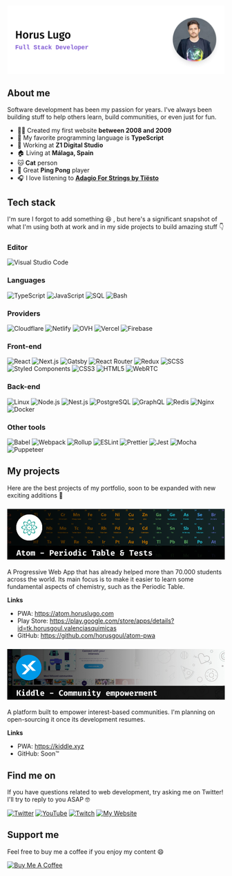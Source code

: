 ![Horus Lugo - Full Stack Developer](./banner.png)

## About me

Software development has been my passion for years. I've always been building stuff to help others learn, build communities, or even just for fun.

- 👨‍💻 Created my first website **between 2008 and 2009**
- 🧰 My favorite programming language is **TypeScript**
- 💼 Working at **Z1 Digital Studio**
- 🏠 Living at **Málaga, Spain**
- 🐱 **Cat** person
- 🏓 Great **Ping Pong** player
- 🎧 I love listening to [**Adagio For Strings by Tiësto**](https://www.youtube.com/watch?v=ZXA6DvfgzrI)

## Tech stack

I'm sure I forgot to add something 😆 , but here's a significant snapshot of what I'm using both at work and in my side projects to build amazing stuff 👇

### Editor

![Visual Studio Code](https://img.shields.io/badge/-Visual_Studio_Code-007ACC?style=for-the-badge&logo=Visual%20Studio%20Code&logoColor=white&labelColor=101010)

### Languages

![TypeScript](https://img.shields.io/badge/-TypeScript-3178C6?style=for-the-badge&logo=typescript&logoColor=white&labelColor=101010)
![JavaScript](https://img.shields.io/badge/-JavaScript-F7DF1E?style=for-the-badge&logo=javascript&logoColor=white&labelColor=101010)
![SQL](https://img.shields.io/badge/-SQL-003B57?style=for-the-badge&logo=sqlite&logoColor=white&labelColor=101010)
![Bash](https://img.shields.io/badge/-Bash-4EAA25?style=for-the-badge&logo=gnu%20bash&logoColor=white&labelColor=101010)

### Providers

![Cloudflare](https://img.shields.io/badge/-Cloudflare-F38020?style=for-the-badge&logo=cloudflare&logoColor=white&labelColor=101010)
![Netlify](https://img.shields.io/badge/-Netlify-00C7B7?style=for-the-badge&logo=netlify&logoColor=white&labelColor=101010)
![OVH](https://img.shields.io/badge/-OVH-123F6D?style=for-the-badge&logo=ovh&logoColor=white&labelColor=101010)
![Vercel](https://img.shields.io/badge/-Vercel-000000?style=for-the-badge&logo=vercel&logoColor=white&labelColor=101010)
![Firebase](https://img.shields.io/badge/-Firebase-FFCA28?style=for-the-badge&logo=firebase&logoColor=white&labelColor=101010)

### Front-end

![React](https://img.shields.io/badge/-React-61dafb?style=for-the-badge&logo=react&logoColor=white&labelColor=101010)
![Next.js](https://img.shields.io/badge/-Next.js-000000?style=for-the-badge&logo=next.js&logoColor=white&labelColor=101010)
![Gatsby](https://img.shields.io/badge/-Gatsby-663399?style=for-the-badge&logo=gatsby&logoColor=white&labelColor=101010)
![React Router](https://img.shields.io/badge/-React_Router-CA4245?style=for-the-badge&logo=react%20router&logoColor=white&labelColor=101010)
![Redux](https://img.shields.io/badge/-Redux-764ABC?style=for-the-badge&logo=redux&logoColor=white&labelColor=101010)
![SCSS](https://img.shields.io/badge/-SCSS-CC6699?style=for-the-badge&logo=sass&logoColor=white&labelColor=101010)
![Styled Components](https://img.shields.io/badge/-Styled_Components-DB7093?style=for-the-badge&logo=styled-components&logoColor=white&labelColor=101010)
![CSS3](https://img.shields.io/badge/-CSS-1572B6?style=for-the-badge&logo=css3&logoColor=white&labelColor=101010)
![HTML5](https://img.shields.io/badge/-HTML5-E34F26?style=for-the-badge&logo=html5&logoColor=white&labelColor=101010)
![WebRTC](https://img.shields.io/badge/-WebRTC-333333?style=for-the-badge&logo=webrtc&logoColor=white&labelColor=101010)

### Back-end

![Linux](https://img.shields.io/badge/-Linux-FCC624?style=for-the-badge&logo=linux&logoColor=white&labelColor=101010)
![Node.js](https://img.shields.io/badge/-Node.js-43853d?style=for-the-badge&logo=node.js&logoColor=white&labelColor=101010)
![Nest.js](https://img.shields.io/badge/-Nest.js-E0234E?style=for-the-badge&logo=nestjs&logoColor=white&labelColor=101010)
![PostgreSQL](https://img.shields.io/badge/-PostgreSQL-336791?style=for-the-badge&logo=PostgreSQL&logoColor=white&labelColor=101010)
![GraphQL](https://img.shields.io/badge/-GraphQL-E10098?style=for-the-badge&logo=graphql&logoColor=white&labelColor=101010)
![Redis](https://img.shields.io/badge/-Redis-DC382D?style=for-the-badge&logo=redis&logoColor=white&labelColor=101010)
![Nginx](https://img.shields.io/badge/-Nginx-269539?style=for-the-badge&logo=nginx&logoColor=white&labelColor=101010)
![Docker](https://img.shields.io/badge/-Docker-2496ED?style=for-the-badge&logo=docker&logoColor=white&labelColor=101010)

### Other tools

![Babel](https://img.shields.io/badge/-Babel-F9DC3E?style=for-the-badge&logo=babel&logoColor=white&labelColor=101010)
![Webpack](https://img.shields.io/badge/-Webpack-8DD6F9?style=for-the-badge&logo=webpack&logoColor=white&labelColor=101010)
![Rollup](https://img.shields.io/badge/-Rollup-EC4A3F?style=for-the-badge&logo=rollup.js&logoColor=white&labelColor=101010)
![ESLint](https://img.shields.io/badge/-ESLint-4B32C3?style=for-the-badge&logo=eslint&logoColor=white&labelColor=101010)
![Prettier](https://img.shields.io/badge/-Prettier-F7B93E?style=for-the-badge&logo=prettier&logoColor=white&labelColor=101010)
![Jest](https://img.shields.io/badge/-Jest-C21325?style=for-the-badge&logo=jest&logoColor=white&labelColor=101010)
![Mocha](https://img.shields.io/badge/-Mocha-8D6748?style=for-the-badge&logo=mocha&logoColor=white&labelColor=101010)
![Puppeteer](https://img.shields.io/badge/-Puppeteer-01D29E?style=for-the-badge&logo=puppet&logoColor=white&labelColor=101010)

## My projects

Here are the best projects of my portfolio, soon to be expanded with new exciting additions 🚀

### ![Atom - Periodic Table & Tests](./atom.png)

A Progressive Web App that has already helped more than 70.000 students across the world. Its main focus is to make it easier to learn some fundamental aspects of chemistry, such as the Periodic Table.

**Links**

- PWA: https://atom.horuslugo.com
- Play Store: https://play.google.com/store/apps/details?id=tk.horusgoul.valenciasquimicas
- GitHub: https://github.com/horusgoul/atom-pwa

### ![Kiddle](./kiddle.png)

A platform built to empower interest-based communities. I'm planning on open-sourcing it once its development resumes.

**Links**

- PWA: https://kiddle.xyz
- GitHub: Soon™️

## Find me on

If you have questions related to web development, try asking me on Twitter! I'll try to reply to you ASAP 🤓

[![Twitter](https://img.shields.io/badge/-HorusGoul-1DA1F2?style=for-the-badge&logo=twitter&logoColor=white&labelColor=101010)](https://twitter.com/horusgoul)
[![YouTube](https://img.shields.io/badge/-HorusGoul_-FF0000?style=for-the-badge&logo=youtube&logoColor=white&labelColor=101010)](https://youtube.com/horusgoul)
[![Twitch](https://img.shields.io/badge/-HorusGoul-9146FF?style=for-the-badge&logo=twitch&logoColor=white&labelColor=101010)](https://twitch.tv/horusgoul)
[![My Website](https://img.shields.io/badge/-horus.dev​​-805ad5?style=for-the-badge&logo=about.me&logoColor=white&labelColor=101010)](https://horus.dev)

## Support me

Feel free to buy me a coffee if you enjoy my content 😄

<a href="https://www.buymeacoffee.com/horus" target="_blank"><img src="https://cdn.buymeacoffee.com/buttons/v2/default-black.png" alt="Buy Me A Coffee" height="48px"></a>
